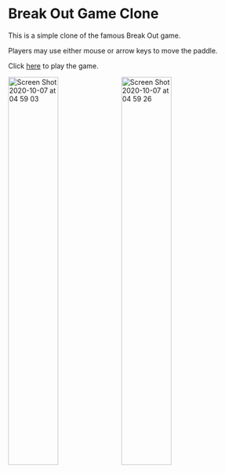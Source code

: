 # Break Out Game Clone

This is a simple clone of the famous Break Out game.

Players may use either mouse or arrow keys to move the paddle.

Click <a href='https://heojee1.github.io/Break-Out/index.html'>here</a> to play the game.

<img width="45%" alt="Screen Shot 2020-10-07 at 04 59 03" src="https://user-images.githubusercontent.com/60476938/95254248-93855600-085a-11eb-9365-f02f72f1a3e3.png">  <img width="45%" alt="Screen Shot 2020-10-07 at 04 59 26" src="https://user-images.githubusercontent.com/60476938/95254254-941dec80-085a-11eb-929c-61658c447855.png">
